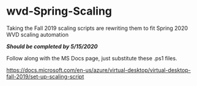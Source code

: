 # wvd-Spring-Scaling

Taking the Fall 2019 scaling scripts are rewriting them to fit Spring 2020 WVD scaling automation

***Should be completed by 5/15/2020***

Follow along with the MS Docs page, just substitute these .ps1 files.

https://docs.microsoft.com/en-us/azure/virtual-desktop/virtual-desktop-fall-2019/set-up-scaling-script
